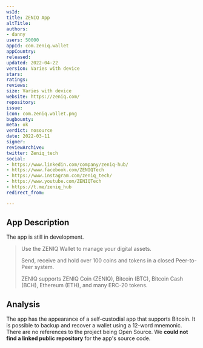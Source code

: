 ```yaml
---
wsId: 
title: ZENIQ App
altTitle: 
authors:
- danny
users: 50000
appId: com.zeniq.wallet
appCountry: 
released: 
updated: 2022-04-22
version: Varies with device
stars: 
ratings: 
reviews: 
size: Varies with device
website: https://zeniq.com/
repository: 
issue: 
icon: com.zeniq.wallet.png
bugbounty: 
meta: ok
verdict: nosource
date: 2022-03-11
signer: 
reviewArchive: 
twitter: Zeniq_tech
social:
- https://www.linkedin.com/company/zeniq-hub/
- https://www.facebook.com/ZENIQTech
- https://www.instagram.com/zeniq_tech/
- https://www.youtube.com/ZENIQTech
- https://t.me/zeniq_hub
redirect_from: 

---
```


## App Description 

The app is still in development.

> Use the ZENIQ Wallet to manage your digital assets.
>
> Send, receive and hold over 100 coins and tokens in a closed Peer-to-Peer system.
>
> ZENIQ supports ZENIQ Coin (ZENIQ), Bitcoin (BTC), Bitcoin Cash (BCH), Ethereum (ETH), and many ERC-20 tokens.  

## Analysis 

The app has the appearance of a self-custodial app that supports Bitcoin. It is possible to backup and recover a wallet using a 12-word mnemonic. There are no references to the project being Open Source. We **could not find a linked public repository** for the app's source code. 
